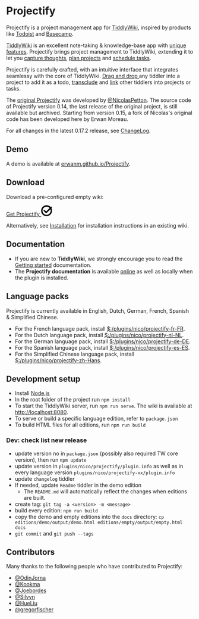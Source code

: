 <h1 class="">Projectify</h1><p>Projectify is a project management app for <a class="tc-tiddlylink-external" href="https://tiddlywiki.com" rel="noopener noreferrer" target="_blank">TiddlyWiki</a>, inspired by products like <a class="tc-tiddlylink-external" href="https://todoist.com" rel="noopener noreferrer" target="_blank">Todoist</a> and <a class="tc-tiddlylink-external" href="https://basecamp.com" rel="noopener noreferrer" target="_blank">Basecamp</a>. </p><p><a class="tc-tiddlylink-external" href="https://tiddlywiki.com" rel="noopener noreferrer" target="_blank">TiddlyWiki</a> is an excellent note-taking &amp; knowledge-base app with <a class="tc-tiddlylink-external" href="https://tiddlywiki.com/#TiddlyWiki" rel="noopener noreferrer" target="_blank">unique features</a>. Projectify brings project management to TiddlyWiki, extending it to let you <a class="tc-tiddlylink tc-tiddlylink-shadow" href="https://erwanm.github.io/Projectify/demo.html#%24%3A%2Fplugins%2Fnico%2Fprojectify%2Fdoc%2FInbox">capture thoughts</a>, <a class="tc-tiddlylink tc-tiddlylink-shadow" href="https://erwanm.github.io/Projectify/demo.html#%24%3A%2Fplugins%2Fnico%2Fprojectify%2Fdoc%2FProjects">plan projects</a> and <a class="tc-tiddlylink tc-tiddlylink-shadow" href="https://erwanm.github.io/Projectify/demo.html#%24%3A%2Fplugins%2Fnico%2Fprojectify%2Fdoc%2FSchedule">schedule tasks</a>.</p><p>Projectify is carefully crafted, with an intuitive interface that integrates seamlessy with the core of TiddlyWiki. <a class="tc-tiddlylink-external" href="https://tiddlywiki.com/#Drag%20and%20Drop" rel="noopener noreferrer" target="_blank">Drag and drop </a> any tiddler into a project to add it as a todo, <a class="tc-tiddlylink-external" href="https://tiddlywiki.com/#Transclusion" rel="noopener noreferrer" target="_blank">transclude</a> and <a class="tc-tiddlylink-external" href="https://tiddlywiki.com/#Linking%20in%20WikiText" rel="noopener noreferrer" target="_blank">link</a> other tiddlers into projects or tasks.</p><p>The <a class="tc-tiddlylink-external" href="https://github.com/NicolasPetton/Projectify" rel="noopener noreferrer" target="_blank">original Projectify</a> was developed by <a class="tc-tiddlylink-external" href="https://github.com/NicolasPetton" rel="noopener noreferrer" target="_blank">@NicolasPetton</a>. The source code of Projectify version 0.14, the last release of the original project, is still available but archived. Starting from version 0.15, a fork of Nicolas's original code has been developed here by Erwan Moreau.</p><p>For all changes in the latest 0.17.2 release, see <a class="tc-tiddlylink tc-tiddlylink-shadow" href="https://erwanm.github.io/Projectify/demo.html#%24%3A%2Fplugins%2Fnico%2Fprojectify%2Fchangelog">ChangeLog</a>.</p><h2 class="">Demo</h2><p>A demo is available at <a class="tc-tiddlylink-external" href="https://erwanm.github.io/Projectify" rel="noopener noreferrer" target="_blank">erwanm.github.io/Projectify</a>.</p><h2 class="">Download</h2><p>Download a pre-configured empty wiki:</p><p><a class="py-btn btn-primary download-link" download="empty.html" href="https://erwanm.github.io/Projectify/empty.html">
  Get Projectify <svg class="tc-image-save-button tc-image-button" height="22pt" viewBox="0 0 128 128" width="22pt"><path d="M120.783 34.33c4.641 8.862 7.266 18.948 7.266 29.646 0 35.347-28.653 64-64 64-35.346 0-64-28.653-64-64 0-35.346 28.654-64 64-64 18.808 0 35.72 8.113 47.43 21.03l2.68-2.68c3.13-3.13 8.197-3.132 11.321-.008 3.118 3.118 3.121 8.193-.007 11.32l-4.69 4.691zm-12.058 12.058a47.876 47.876 0 013.324 17.588c0 26.51-21.49 48-48 48s-48-21.49-48-48 21.49-48 48-48c14.39 0 27.3 6.332 36.098 16.362L58.941 73.544 41.976 56.578c-3.127-3.127-8.201-3.123-11.32-.005-3.123 3.124-3.119 8.194.006 11.319l22.617 22.617a7.992 7.992 0 005.659 2.347c2.05 0 4.101-.783 5.667-2.349l44.12-44.12z" fill-rule="evenodd"></path></svg>
</a></p><p>Alternatively, see <a class="tc-tiddlylink tc-tiddlylink-shadow" href="https://erwanm.github.io/Projectify/demo.html#%24%3A%2Fplugins%2Fnico%2Fprojectify%2Fdoc%2FInstallation">Installation</a> for installation instructions in an existing wiki.</p><h2 class="">Documentation</h2><ul><li>If you are new to <strong>TiddlyWiki</strong>, we strongly encourage you to read the <a class="tc-tiddlylink-external" href="https://tiddlywiki.com/#GettingStarted" rel="noopener noreferrer" target="_blank">Getting started</a> documentation.</li><li>The <strong>Projectify documentation</strong> is available <a class="tc-tiddlylink tc-tiddlylink-shadow" href="https://erwanm.github.io/Projectify/demo.html#%24%3A%2Fplugins%2Fnico%2Fprojectify%2Fdoc%2FHelp">online</a> as well as locally when the plugin is installed.</li></ul><h2 class="">Language packs</h2><p>Projectify is currently available in English, Dutch, German, French, Spanish &amp; Simplified Chinese.</p><ul><li>For the French language pack, install <a class="tc-tiddlylink tc-tiddlylink-resolves" href="https://erwanm.github.io/Projectify/demo.html#%24%3A%2Fplugins%2Fnico%2Fprojectify-fr-FR">$:/plugins/nico/projectify-fr-FR</a>.</li><li>For the Dutch language pack, install <a class="tc-tiddlylink tc-tiddlylink-resolves" href="https://erwanm.github.io/Projectify/demo.html#%24%3A%2Fplugins%2Fnico%2Fprojectify-nl-NL">$:/plugins/nico/projectify-nl-NL</a>.</li><li>For the German language pack, install <a class="tc-tiddlylink tc-tiddlylink-resolves" href="https://erwanm.github.io/Projectify/demo.html#%24%3A%2Fplugins%2Fnico%2Fprojectify-de-DE">$:/plugins/nico/projectify-de-DE</a>.</li><li>For the Spanish language pack, install <a class="tc-tiddlylink tc-tiddlylink-resolves" href="https://erwanm.github.io/Projectify/demo.html#%24%3A%2Fplugins%2Fnico%2Fprojectify-es-ES">$:/plugins/nico/projectify-es-ES</a>.</li><li>For the Simplified Chinese language pack, install <a class="tc-tiddlylink tc-tiddlylink-resolves" href="https://erwanm.github.io/Projectify/demo.html#%24%3A%2Fplugins%2Fnico%2Fprojectify-zh-Hans">$:/plugins/nico/projectify-zh-Hans</a>.</li></ul><h2 class="">Development setup</h2><ul><li>Install <a class="tc-tiddlylink-external" href="https://nodejs.org/en/" rel="noopener noreferrer" target="_blank">Node.js</a></li><li>In the root folder of the project run <code>npm install</code></li><li>To start the TiddlyWiki server, run <code>npm run serve</code>. The wiki is available at <a class="tc-tiddlylink-external" href="http://localhost:8080" rel="noopener noreferrer" target="_blank">http://localhost:8080</a>.</li><li>To serve or build a specific language edition, refer to <code>package.json</code></li><li>To build HTML files for all editions, run <code>npm run build</code></li></ul><h3 class="">Dev: check list new release</h3><ul><li>update version no in <code>package.json</code> (possibly also required TW core version), then run <code>npm update</code></li><li>update version in <code>plugins/nico/projectify/plugin.info</code> as well as in every language version <code>plugins/nico/projectify-xx/plugin.info</code></li><li>update <code>changelog</code> tiddler</li><li>If needed, update <code>Readme</code> tiddler in the demo edition<ul><li>The <code>README.md</code> will automatically reflect the changes when editions are built. </li></ul></li><li>create tag: <code>git tag -a &lt;version&gt; -m &lt;message&gt;</code></li><li>build every edition: <code>npm run build</code></li><li>copy the demo and empty editions into the <code>docs</code> directory: <code>cp editions/demo/output/demo.html editions/empty/output/empty.html docs</code></li><li><code>git commit</code> and <code>git push --tags</code></li></ul><h2 class="">Contributors</h2><p>Many thanks to the following people who have contributed to Projectify:</p><ul><li><a class="tc-tiddlylink-external" href="https://github.com/OdinJorna" rel="noopener noreferrer" target="_blank">@OdinJorna</a></li><li><a class="tc-tiddlylink-external" href="https://github.com/kookma" rel="noopener noreferrer" target="_blank">@Kookma</a></li><li><a class="tc-tiddlylink-external" href="https://github.com/joebordes" rel="noopener noreferrer" target="_blank">@Joebordes</a></li><li><a class="tc-tiddlylink-external" href="https://github.com/silvyn" rel="noopener noreferrer" target="_blank">@Silvyn</a></li><li><a class="tc-tiddlylink-external" href="https://github.com/HueLiu" rel="noopener noreferrer" target="_blank">@HueLiu</a></li><li><a class="tc-tiddlylink-external" href="https://github.com/gregorfischer" rel="noopener noreferrer" target="_blank">@gregorfischer</a></li></ul>